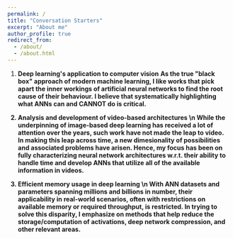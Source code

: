 ```yaml
---
permalink: /
title: "Conversation Starters"
excerpt: "About me"
author_profile: true
redirect_from: 
  - /about/
  - /about.html
---
```


1. **Deep learning's application to computer vision** 
<b> As the true "black box" approach of modern machine learning, I like works that pick apart the inner workings of artificial neural networks to find the root cause of their behaviour. I believe that systematically highlighting what ANNs can and CANNOT do is critical.

2. **Analysis and development of video-based architectures** 
\n While the underpinning of image-based deep learning has received a lot of attention over the years, such work have not made the leap to video. In making this leap across time, a new dimesionality of possibilities and associated problems have arisen. Hence, my focus has been on fully characterizing neural network architectures w.r.t. their ability to handle time and develop ANNs that utilize all of the available information in videos.

3. **Efficient memory usage in deep learning** 
\n With ANN datasets and parameters spanning millions and billions in number, their applicability in real-world scenarios, often with restrictions on available memory or required throughput, is restricted. In trying to solve this disparity, I emphasize on methods that help reduce the storage/computation of activations, deep network compression, and other relevant areas.
